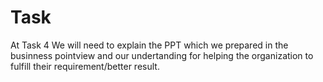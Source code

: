 # Task
At Task 4 We will need to explain the PPT which we prepared in the businness pointview and our undertanding for helping the organization to fulfill their requirement/better result.
